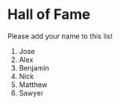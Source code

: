 # Hall of Fame
Please add your name to this list

1. Jose
2. Alex
3. Benjamin
4. Nick
5. Matthew
6. Sawyer
